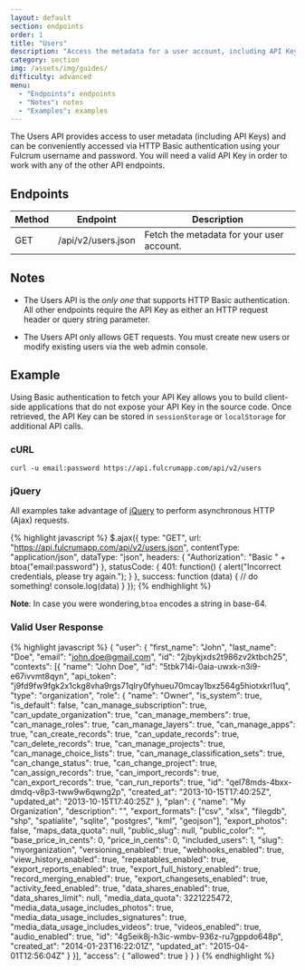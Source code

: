 ```yaml
---
layout: default
section: endpoints
order: 1
title: "Users"
description: "Access the metadata for a user account, including API Keys"
category: section
img: /assets/img/guides/
difficulty: advanced
menu:
  - "Endpoints": endpoints
  - "Notes": notes
  - "Examples": examples
---
```


The Users API provides access to user metadata (including API Keys) and can be conveniently accessed via HTTP Basic authentication using your Fulcrum username and password. You will need a valid API Key in order to work with any of the other API endpoints.

## Endpoints

| Method | Endpoint | Description |
|--------|----------|-------------|
| GET | /api/v2/users.json | Fetch the metadata for your user account. |

## Notes

* The Users API is the _only one_ that supports HTTP Basic authentication. All other endpoints require the API Key as either an HTTP request header or query string parameter.

* The Users API only allows GET requests. You must create new users or modify existing users via the web admin console.

## Example

Using Basic authentication to fetch your API Key allows you to build client-side applications that do not expose your API Key in the source code. Once retrieved, the API Key can be stored in `sessionStorage` or `localStorage` for additional API calls.

### cURL

`curl -u email:password https://api.fulcrumapp.com/api/v2/users`

### jQuery

All examples take advantage of [jQuery](http://jquery.com/) to perform asynchronous HTTP (Ajax) requests.

{% highlight javascript %}
$.ajax({
  type: "GET",
  url: "https://api.fulcrumapp.com/api/v2/users.json",
  contentType: "application/json",
  dataType: "json",
  headers: {
    "Authorization": "Basic " + btoa("email:password")
  },
  statusCode: {
    401: function() {
      alert("Incorrect credentials, please try again.");
    }
  },
  success: function (data) {
    // do something!
    console.log(data)
  }
});
{% endhighlight %}

**Note**: In case you were wondering,`btoa` encodes a string in base-64.

### Valid User Response

{% highlight javascript %}
{
  "user": {
    "first_name": "John",
    "last_name": "Doe",
    "email": "john.doe@gmail.com",
    "id": "2jbykjxds2t986zv2ktbch25",
    "contexts": [{
      "name": "John Doe",
      "id": "5tbk714i-0aia-uwxk-n3i9-e67ivvmt8qyn",
      "api_token": "j9fd9fw9fgk2x1ckg8vha9rgs71qlry0fyhueu70mcay1bxz564g5hiotxkrl1uq",
      "type": "organization",
      "role": {
        "name": "Owner",
        "is_system": true,
        "is_default": false,
        "can_manage_subscription": true,
        "can_update_organization": true,
        "can_manage_members": true,
        "can_manage_roles": true,
        "can_manage_layers": true,
        "can_manage_apps": true,
        "can_create_records": true,
        "can_update_records": true,
        "can_delete_records": true,
        "can_manage_projects": true,
        "can_manage_choice_lists": true,
        "can_manage_classification_sets": true,
        "can_change_status": true,
        "can_change_project": true,
        "can_assign_records": true,
        "can_import_records": true,
        "can_export_records": true,
        "can_run_reports": true,
        "id": "qel78mds-4bxx-dmdq-v8p3-tww9w6qwng2p",
        "created_at": "2013-10-15T17:40:25Z",
        "updated_at": "2013-10-15T17:40:25Z"
      },
      "plan": {
        "name": "My Organization",
        "description": "",
        "export_formats": ["csv", "xlsx", "filegdb", "shp", "spatialite", "sqlite", "postgres", "kml", "geojson"],
        "export_photos": false,
        "maps_data_quota": null,
        "public_slug": null,
        "public_color": "",
        "base_price_in_cents": 0,
        "price_in_cents": 0,
        "included_users": 1,
        "slug": "myorganization",
        "versioning_enabled": true,
        "webhooks_enabled": true,
        "view_history_enabled": true,
        "repeatables_enabled": true,
        "export_reports_enabled": true,
        "export_full_history_enabled": true,
        "record_merging_enabled": true,
        "export_changesets_enabled": true,
        "activity_feed_enabled": true,
        "data_shares_enabled": true,
        "data_shares_limit": null,
        "media_data_quota": 3221225472,
        "media_data_usage_includes_photos": true,
        "media_data_usage_includes_signatures": true,
        "media_data_usage_includes_videos": true,
        "videos_enabled": true,
        "audio_enabled": true,
        "id": "4g5eik8j-h3ic-wmbv-936z-ru7gppdo648p",
        "created_at": "2014-01-23T16:22:01Z",
        "updated_at": "2015-04-01T12:56:04Z"
      }
    }],
    "access": {
      "allowed": true
    }
  }
}
{% endhighlight %}
